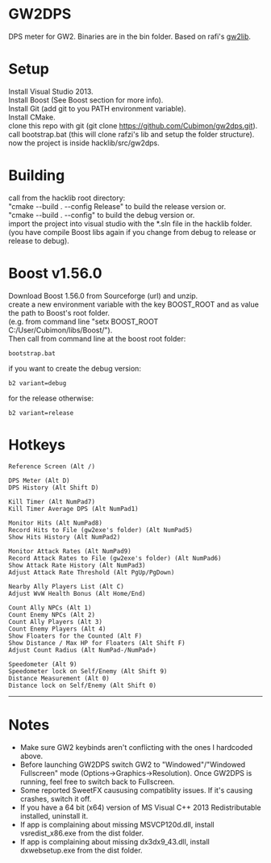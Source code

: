 GW2DPS
=======

DPS meter for GW2. Binaries are in the bin folder. Based on rafi's [gw2lib](http://www.gamerevision.com/showthread.php?3691-Gw2lib&p=45709).

Setup
=======
Install Visual Studio 2013.  
Install Boost (See Boost section for more info).  
Install Git (add git to you PATH environment variable).  
Install CMake.  
clone this repo with git (git clone https://github.com/Cubimon/gw2dps.git).  
call bootstrap.bat (this will clone rafzi's lib and setup the folder structure).  
now the project is inside hacklib/src/gw2dps.  

Building
=======
call from the hacklib root directory:  
"cmake --build . --config Release" to build the release version or.  
"cmake --build . --config" to build the debug version or.  
import the project into visual studio with the *.sln file in the hacklib folder.  
(you have compile Boost libs again if you change from debug to release or release to debug).  

Boost v1.56.0
=======
Download Boost 1.56.0 from Sourceforge (url) and unzip.  
create a new environment variable with the key BOOST_ROOT and as value the path to Boost's root folder.  
(e.g. from command line "setx BOOST_ROOT C:/User/Cubimon/libs/Boost/").  
Then call from command line at the boost root folder:
```
bootstrap.bat
```
if you want to create the debug version:
```
b2 variant=debug
```
for the release otherwise:
```
b2 variant=release
```

Hotkeys
=======
```
Reference Screen (Alt /)

DPS Meter (Alt D)
DPS History (Alt Shift D)

Kill Timer (Alt NumPad7)
Kill Timer Average DPS (Alt NumPad1)

Monitor Hits (Alt NumPad8)
Record Hits to File (gw2exe's folder) (Alt NumPad5)
Show Hits History (Alt NumPad2)

Monitor Attack Rates (Alt NumPad9)
Record Attack Rates to File (gw2exe's folder) (Alt NumPad6)
Show Attack Rate History (Alt NumPad3)
Adjust Attack Rate Threshold (Alt PgUp/PgDown)

Nearby Ally Players List (Alt C)
Adjust WvW Health Bonus (Alt Home/End)

Count Ally NPCs (Alt 1)
Count Enemy NPCs (Alt 2)
Count Ally Players (Alt 3)
Count Enemy Players (Alt 4)
Show Floaters for the Counted (Alt F)
Show Distance / Max HP for Floaters (Alt Shift F)
Adjust Count Radius (Alt NumPad-/NumPad+)

Speedometer (Alt 9)
Speedometer lock on Self/Enemy (Alt Shift 9)
Distance Measurement (Alt 0)
Distance lock on Self/Enemy (Alt Shift 0)
```

----------------------------------

Notes
=======

- Make sure GW2 keybinds aren't conflicting with the ones I hardcoded above.
- Before launching GW2DPS switch GW2 to "Windowed"/"Windowed Fullscreen" mode (Options->Graphics->Resolution). Once GW2DPS is running, feel free to switch back to Fullscreen. 
- Some reported SweetFX caususing compatiblity issues. If it's causing crashes, switch it off.
- If you have a 64 bit (x64) version of MS Visual C++ 2013 Redistributable installed, uninstall it. 
- If app is complaining about missing MSVCP120d.dll, install vsredist_x86.exe from the dist folder.
- If app is complaining about missing dx3dx9_43.dll, install dxwebsetup.exe from the dist folder.
